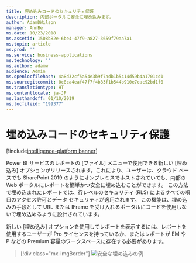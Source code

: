 ```yaml
---
title: 埋め込みコードのセキュリティ保護
description: 内部ポータルに安全に埋め込みます。
author: AdamDWilson
manager: AnnBe
ms.date: 10/23/2018
ms.assetid: 1508b82e-6be4-47f9-a827-3659f79aa7a1
ms.topic: article
ms.prod: ''
ms.service: business-applications
ms.technology: ''
ms.author: adamw
audience: Admin
ms.openlocfilehash: 4a8d32cf5a54e3b9f7adb1b5414d59b4a1701cd1
ms.sourcegitcommit: 0c8ca4eaf47f7f4b83f1b544b910e7cac92bd1f0
ms.translationtype: HT
ms.contentlocale: ja-JP
ms.lasthandoff: 01/10/2019
ms.locfileid: "199377"
---
```

# <a name="secure-embed-codes"></a>埋め込みコードのセキュリティ保護

[!include[intelligence-platform banner](../../includes/intelligence-platform.md)]

Power BI サービスのレポートの [ファイル] メニューで使用できる新しい [埋め込み] オプションがリリースされます。これにより、ユーザーは、クラウド ベースでも SharePoint 2019 のようにオンプレミスでホストされていても、内部の Web ポータルにレポートを簡単かつ安全に埋め込むことができます。 この方法で埋め込まれたレポートでは、行レベルのセキュリティ (RLS) によるすべての項目のアクセス許可とデータ セキュリティが適用されます。 この機能は、埋め込みの手段として URL または IFrame を受け入れるポータルにコードを使用しないで埋め込めるように設計されています。

新しい [埋め込み] オプションを使用してレポートを表示するには、レポートを使用するユーザーが Pro ライセンスを持っているか、またはレポートが EM や P などの Premium 容量のワークスペースに存在する必要があります。

> [!div class="mx-imgBorder"]
> ![安全な埋め込みの例](media/secure-embed.png "安全な埋め込みの例")
